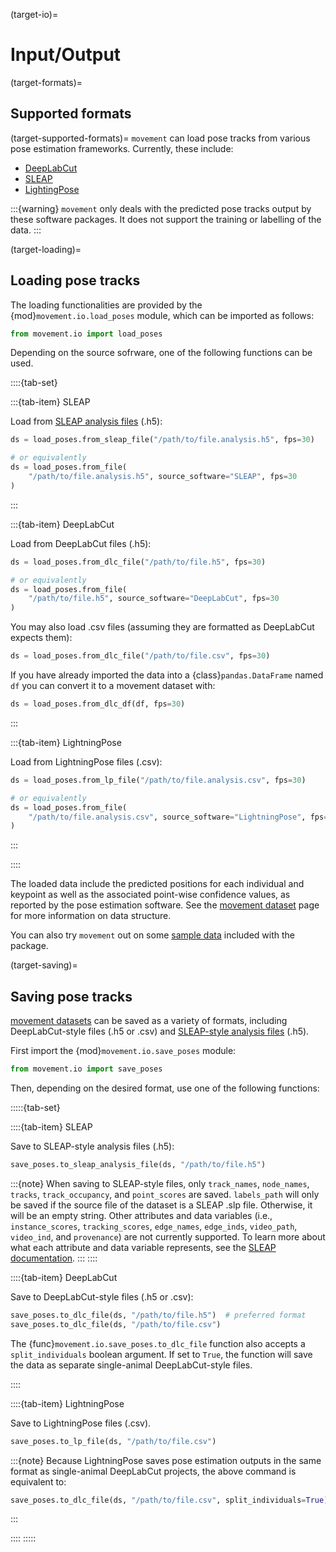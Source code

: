 (target-io)=
# Input/Output

(target-formats)=
## Supported formats
(target-supported-formats)=
`movement` can load pose tracks from various pose estimation frameworks.
Currently, these include:
- [DeepLabCut](dlc:)
- [SLEAP](sleap:)
- [LightingPose](lp:)

:::{warning}
`movement` only deals with the predicted pose tracks output by these
software packages. It does not support the training or labelling of the data.
:::

(target-loading)=
## Loading pose tracks

The loading functionalities are provided by the
{mod}`movement.io.load_poses` module, which can be imported as follows:

```python
from movement.io import load_poses
```

Depending on the source sofrware, one of the following functions can be used.

::::{tab-set}

:::{tab-item} SLEAP

Load from [SLEAP analysis files](sleap:tutorials/analysis) (.h5):
```python
ds = load_poses.from_sleap_file("/path/to/file.analysis.h5", fps=30)

# or equivalently
ds = load_poses.from_file(
    "/path/to/file.analysis.h5", source_software="SLEAP", fps=30
)
```
:::

:::{tab-item} DeepLabCut

Load from DeepLabCut files (.h5):
```python
ds = load_poses.from_dlc_file("/path/to/file.h5", fps=30)

# or equivalently
ds = load_poses.from_file(
    "/path/to/file.h5", source_software="DeepLabCut", fps=30
)
```

You may also load .csv files
(assuming they are formatted as DeepLabCut expects them):
```python
ds = load_poses.from_dlc_file("/path/to/file.csv", fps=30)
```

If you have already imported the data into a {class}`pandas.DataFrame` named
`df` you can convert it to a movement dataset with:
```python
ds = load_poses.from_dlc_df(df, fps=30)
```
:::

:::{tab-item} LightningPose

Load from LightningPose files (.csv):
```python
ds = load_poses.from_lp_file("/path/to/file.analysis.csv", fps=30)

# or equivalently
ds = load_poses.from_file(
    "/path/to/file.analysis.csv", source_software="LightningPose", fps=30
)
```
:::

::::

The loaded data include the predicted positions for each individual and
keypoint as well as the associated point-wise confidence values, as reported by
the pose estimation software. See the [movement dataset](target-dataset) page
for more information on data structure.

You can also try `movement` out on some [sample data](target-sample-data)
included with the package.

(target-saving)=
## Saving pose tracks
[movement datasets](target-dataset) can be saved as a variety of
formats, including DeepLabCut-style files (.h5 or .csv) and
[SLEAP-style analysis files](sleap:tutorials/analysis) (.h5).

First import the {mod}`movement.io.save_poses` module:

```python
from movement.io import save_poses
```

Then, depending on the desired format, use one of the following functions:

:::::{tab-set}

::::{tab-item} SLEAP

Save to SLEAP-style analysis files (.h5):
```python
save_poses.to_sleap_analysis_file(ds, "/path/to/file.h5")
```

:::{note}
When saving to SLEAP-style files, only `track_names`, `node_names`, `tracks`, `track_occupancy`,
and `point_scores` are saved. `labels_path` will only be saved if the source
file of the dataset is a SLEAP .slp file. Otherwise, it will be an empty string.
Other attributes and data variables
(i.e., `instance_scores`, `tracking_scores`, `edge_names`, `edge_inds`, `video_path`,
`video_ind`, and `provenance`) are not currently supported. To learn more about what
each attribute and data variable represents, see the
[SLEAP documentation](sleap:api/sleap.info.write_tracking_h5.html#module-sleap.info.write_tracking_h5).
:::
::::

::::{tab-item} DeepLabCut

Save to DeepLabCut-style files (.h5 or .csv):
```python
save_poses.to_dlc_file(ds, "/path/to/file.h5")  # preferred format
save_poses.to_dlc_file(ds, "/path/to/file.csv")
```

The {func}`movement.io.save_poses.to_dlc_file` function also accepts
a `split_individuals` boolean argument. If set to `True`, the function will
save the data as separate single-animal DeepLabCut-style files.

::::

::::{tab-item} LightningPose

Save to LightningPose files (.csv).
```python
save_poses.to_lp_file(ds, "/path/to/file.csv")
```
:::{note}
Because LightningPose saves pose estimation outputs in the same format as single-animal
DeepLabCut projects, the above command is equivalent to:
```python
save_poses.to_dlc_file(ds, "/path/to/file.csv", split_individuals=True)
```
:::

::::
:::::
